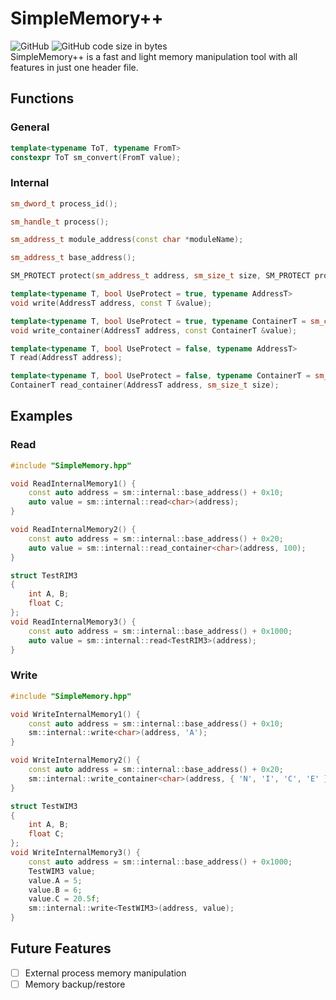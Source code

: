 # SimpleMemory++
![GitHub](https://img.shields.io/github/license/1nfinit/simplememorypp) ![GitHub code size in bytes](https://img.shields.io/github/languages/code-size/1nfinit/simplememorypp)  
SimpleMemory++ is a fast and light memory manipulation tool with all features in just one header file.

## Functions
### General
```cpp
template<typename ToT, typename FromT>
constexpr ToT sm_convert(FromT value);
```
### Internal
```cpp
sm_dword_t process_id();

sm_handle_t process();

sm_address_t module_address(const char *moduleName);

sm_address_t base_address();

SM_PROTECT protect(sm_address_t address, sm_size_t size, SM_PROTECT protect);

template<typename T, bool UseProtect = true, typename AddressT>
void write(AddressT address, const T &value);

template<typename T, bool UseProtect = true, typename ContainerT = sm_container_t<T>, typename AddressT>
void write_container(AddressT address, const ContainerT &value);

template<typename T, bool UseProtect = false, typename AddressT>
T read(AddressT address);

template<typename T, bool UseProtect = false, typename ContainerT = sm_container_t<T>, typename AddressT>
ContainerT read_container(AddressT address, sm_size_t size);
```

## Examples
### Read
```cpp
#include "SimpleMemory.hpp"

void ReadInternalMemory1() {
	const auto address = sm::internal::base_address() + 0x10;
	auto value = sm::internal::read<char>(address);
}

void ReadInternalMemory2() {
	const auto address = sm::internal::base_address() + 0x20;
	auto value = sm::internal::read_container<char>(address, 100);
}

struct TestRIM3
{
	int A, B;
	float C;
};
void ReadInternalMemory3() {
	const auto address = sm::internal::base_address() + 0x1000;
	auto value = sm::internal::read<TestRIM3>(address);
}
```
### Write
```cpp
#include "SimpleMemory.hpp"

void WriteInternalMemory1() {
	const auto address = sm::internal::base_address() + 0x10;
	sm::internal::write<char>(address, 'A');
}

void WriteInternalMemory2() {
	const auto address = sm::internal::base_address() + 0x20;
	sm::internal::write_container<char>(address, { 'N', 'I', 'C', 'E' });
}

struct TestWIM3
{
	int A, B;
	float C;
};
void WriteInternalMemory3() {
	const auto address = sm::internal::base_address() + 0x1000;
	TestWIM3 value;
	value.A = 5;
	value.B = 6;
	value.C = 20.5f;
	sm::internal::write<TestWIM3>(address, value);
}
```

## Future Features
 - [ ] External process memory manipulation
 - [ ] Memory backup/restore
